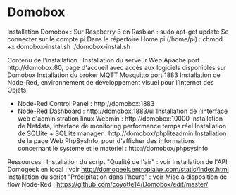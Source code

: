 # Domobox

Installation Domobox :
Sur Raspberry 3 en Rasbian :
sudo apt-get update
Se connecter sur le compte pi
Dans le répertoire Home pi (/home/pi) :
 chmod +x domobox-instal.sh 
 ./domobox-instal.sh 

Contenu de l'installation :
Installation du serveur Web  Apache port http://domobox:80, page d'accueil avec accès aux logiciels disponibles sur Domobox
Installation du broker MQTT Mosquitto port 1883
Installation de Node-Red, environnement de développement visuel pour l’Internet des Objets. 
- Node-Red Control Panel : http://domobox:1883
- Node-Red Dashboard : http://domobox:1883/ui
Installation de l'interface web d'administration linux Webmin : http://domobox:10000
Installation de Netdata, interface de monitoring performance temps réel
Installation de SQLlite + SQLlite manager : http://domobox/phpliteadmin
Installation de la page Web PhpSysInfo, pour d'afficher des informations concernant le système et le matériel : http://domobox/phpsysinfo

Ressources :
Installation du script "Qualité de l'air" : voir
Installation de l'API Domogeek en local : voir http://domogeek.entropialux.com/static/index.html
Installation du script "Précipitation dans l'heure" : voir 
Mise à disposition de flow Node-Red : https://github.com/coyotte14/Domobox/edit/master/

